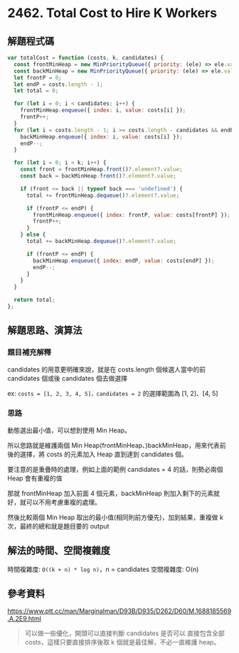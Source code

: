# 2462. Total Cost to Hire K Workers

## 解題程式碼

```javascript
var totalCost = function (costs, k, candidates) {
  const frontMinHeap = new MinPriorityQueue({ priority: (ele) => ele.value });
  const backMinHeap = new MinPriorityQueue({ priority: (ele) => ele.value });
  let frontP = 0;
  let endP = costs.length - 1;
  let total = 0;

  for (let i = 0; i < candidates; i++) {
    frontMinHeap.enqueue({ index: i, value: costs[i] });
    frontP++;
  }
  for (let i = costs.length - 1; i >= costs.length - candidates && endP >= frontP; i--) {
    backMinHeap.enqueue({ index: i, value: costs[i] });
    endP--;
  }

  for (let i = 0; i < k; i++) {
    const front = frontMinHeap.front()?.element?.value;
    const back = backMinHeap.front()?.element?.value;

    if (front <= back || typeof back === 'undefined') {
      total += frontMinHeap.dequeue()?.element?.value;

      if (frontP <= endP) {
        frontMinHeap.enqueue({ index: frontP, value: costs[frontP] });
        frontP++;
      }
    } else {
      total += backMinHeap.dequeue()?.element?.value;

      if (frontP <= endP) {
        backMinHeap.enqueue({ index: endP, value: costs[endP] });
        endP--;
      }
    }
  }

  return total;
};
```

## 解題思路、演算法

### 題目補充解釋

candidates 的用意更明確來說，就是在 costs.length 個候選人當中的前 candidates 個或後 candidates 個去做選擇

ex: `costs = [1, 2, 3, 4, 5]，candidates = 2` 的選擇範圍為 [1, 2]、[4, 5]

### 思路

動態選出最小值，可以想到使用 Min Heap。

所以思路就是維護兩個 Min Heap(frontMinHeap、)backMinHeap，用來代表前後的選擇，將 costs 的元素加入 Heap 直到達到 candidates 個。

要注意的是重疊時的處理，例如上面的範例 candidates = 4 的話，則勢必兩個 Heap 會有重複的值

那就 frontMinHeap 加入前面 4 個元素，backMinHeap 則加入剩下的元素就好，就可以不用考慮重複的處理。

然後比較兩個 Min Heap 取出的最小值(相同則前方優先)，加到結果，重複做 k 次，最終的總和就是題目要的 output

## 解法的時間、空間複雜度

時間複雜度: `O((k + n) * log n)`，n = candidates
空間複雜度: O(n)

## 參考資料

https://www.ptt.cc/man/Marginalman/D93B/D935/D262/D60/M.1688185569.A.2E9.html

> 可以做一些優化，開頭可以直接判斷 candidates 是否可以
> 直接包含全部 costs，這樣只要直接排序後取 k 個就是最佳解，不必一直維護 heap。
